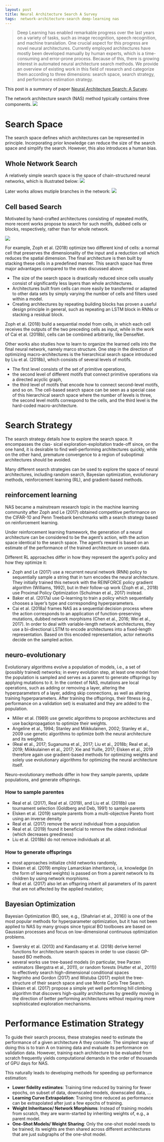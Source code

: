 ```yaml
---
layout: post
title: Neural Architecture Search A Survey
tags:  network-architecture-search deep-learning nas
---
```


> Deep Learning has enabled remarkable progress over the last years on a variety of tasks, such as image recognition, speech recognition, and machine translation. One crucial aspect for this progress are novel neural architectures. Currently employed architectures have mostly been developed manually by human experts, which is a time-consuming and error-prone process. Because of this, there is growing interest in automated neural architecture search methods. We provide an overview of existing work in this field of research and categorize them according to three dimensions: search space, search strategy, and performance estimation strategy.

This post is a summary of paper [Neural Architecture Search: A Survey](https://arxiv.org/abs/1808.05377).


The network architecture search (NAS) method typically contains three components.
![](https://image.jiqizhixin.com/uploads/editor/d0933392-549c-4c12-8e7e-9a4f27f30513/1535695593381.png)

# Search Space

The search space defines which architectures can be represented in principle. Incorporating prior knowledge can reduce the size of the search space and simplify the search. However, this also introduces a human bias.

## Whole Network Search
A relatively simple search space is the space of chain-structured neural networks, which is illustrated below:
![](https://image.jiqizhixin.com/uploads/editor/a12ffa06-142f-4e3f-863a-81124770cfb6/1535695593429.png)

Later works allows mutiple branches in the network:
![](https://image.jiqizhixin.com/uploads/editor/81d2b765-0f50-4cbf-b91e-d31fa08d94ee/1535695593313.png)

## Cell based Search
Motivated by hand-crafted architectures consisting of repeated motifs, more recent works propose to search for such motifs, dubbed cells or blocks, respectively, rather than for whole network.

![](https://image.jiqizhixin.com/uploads/editor/98a45624-9041-4d07-9309-93dfe6c51358/1535695593590.png)

For example, Zoph et al. (2018) optimize two different kind of cells: a normal cell that preserves the dimensionality of the input and a reduction cell which reduces the spatial dimension. The final architecture is then built by stacking these cells in a predefined manner. This search space has three major advantages compared to the ones discussed above:
- The size of the search space is drastically reduced since cells usually consist of significantly less layers than whole architectures.
- Architectures built from cells can more easily be transferred or adapted to other data sets by simply varying the number of cells and filters used within a model.
- Creating architectures by repeating building blocks has proven a useful design principle in general, such as repeating an LSTM block in RNNs or stacking a residual block.

Zoph et al. (2018) build a sequential model from cells, in which each cell receives the outputs of the two preceding cells as input, while in the work of Cai et al. (2018b), cells can be combined arbitrarily, like DenseNet.

Other works also studies how to learn to organize the learned cells into the final neural network, namely marco structure. One step in the direction of optimizing macro-architectures is the hierarchical search space introduced by Liu et al. (2018b), which consists of several levels of motifs. 
- The first level consists of the set of primitive operations, 
- the second level of different motifs that connect primitive operations via a directed acyclic graph, 
- the third level of motifs that encode how to connect second-level motifs, and so on. 
The cell-based search space can be seen as a special case of this hierarchical search space where the number of levels is three, the second level motifs correspond to the cells, and the third level is the hard-coded macro-architecture.

# Search Strategy

The search strategy details how to explore the search space. It encompasses the clas- sical exploration-exploitation trade-off since, on the one hand, it is desirable to find well-performing architectures quickly, while on the other hand, premature convergence to a region of suboptimal architectures should be avoided.

Many different search strategies can be used to explore the space of neural architectures, including random search, Bayesian optimization, evolutionary methods, reinforcement learning (RL), and gradient-based methods.

## reinforcement learning

NAS became a mainstream research topic in the machine learning community after Zoph and Le (2017) obtained competitive performance on the CIFAR-10 and Penn Treebank benchmarks with a search strategy based on reinforcement learning.

Under reinforcement learning framework, the generation of a neural architecture can be considered to be the agent’s action, with the action space identical to the search space. The agent’s reward is based on an estimate of the performance of the trained architecture on unseen data.

Different RL approaches differ in how they represent the agent’s policy and how they optimize it:
- Zoph and Le (2017) use a recurrent neural network (RNN) policy to sequentially sample a string that in turn encodes the neural architecture. They initially trained this network with the REINFORCE policy gradient algorithm (Williams, 1992), but in their follow-up work (Zoph et al., 2018) use Proximal Policy Optimization (Schulman et al., 2017) instead.
- Baker et al. (2017a) use Q-learning to train a policy which sequentially chooses a layer’s type and corresponding hyperparameters.
-  Cai et al. (2018a) frames NAS as a sequential decision process where the action corresponds to an application of function-preserving mutations, dubbed network morphisms (Chen et al., 2016; Wei et al., 2017). In order to deal with variable-length network architectures, they use a bi-directional LSTM to encode architectures into a fixed-length representation. Based on this encoded representation, actor networks decide on the sampled action.

## neuro-evolutionary

Evolutionary algorithms evolve a population of models, i.e., a set of (possibly trained) networks; in every evolution step, at least one model from the population is sampled and serves as a parent to generate offsprings by applying mutations to it. In the context of NAS, mutations are local operations, such as adding or removing a layer, altering the hyperparameters of a layer, adding skip connections, as well as altering training hyperparameters. After training the offsprings, their fitness (e.g., performance on a validation set) is evaluated and they are added to the population.

- Miller et al. (1989) use genetic algorithms to propose architectures and use backpropagation to optimize their weights.
- Angeline et al., 1994; Stanley and Miikkulainen, 2002; Stanley et al., 2009 use genetic algorithms to optimize both the neural architecture and its weights.
- (Real et al., 2017; Suganuma et al., 2017; Liu et al., 2018b; Real et al., 2019; Miikkulainen et al., 2017; Xie and Yuille, 2017; Elsken et al., 2019 therefore again use gradient-based methods for optimizing weights and solely use evolutionary algorithms for optimizing the neural architecture itself.

Neuro-evolutionary methods differ in how they sample parents, update populations, and generate offsprings.

### How to sample parentes
- Real et al. (2017), Real et al. (2019), and Liu et al. (2018b) use tournament selection (Goldberg and Deb, 1991) to sample parents
- Elsken et al. (2019) sample parents from a multi-objective Pareto front using an inverse density
- Real et al. (2017) remove the worst individual from a population
- Real et al. (2019) found it beneficial to remove the oldest individual (which decreases greediness)
- Liu et al. (2018b) do not remove individuals at all.

### How to generate offsprings
- most approaches initialize child networks randomly, 
- Elsken et al. (2019) employ Lamarckian inheritance, i.e, knowledge (in the form of learned weights) is passed on from a parent network to its children by using network morphisms.
- Real et al. (2017) also let an offspring inherit all parameters of its parent that are not affected by the applied mutation;

## Bayesian Optimization

Bayesian Optimization (BO, see, e.g., (Shahriari et al., 2016)) is one of the most popular methods for hyperparameter optimization, but it has not been applied to NAS by many groups since typical BO toolboxes are based on Gaussian processes and focus on low-dimensional continuous optimization problems.

- Swersky et al. (2013) and Kandasamy et al. (2018) derive kernel functions for architecture search spaces in order to use classic GP-based BO methods.
- several works use tree-based models (in particular, tree Parzen estimators (Bergstra et al., 2011), or random forests (Hutter et al., 2011)) to effectively search high-dimensional conditional spaces
- Negrinho and Gordon (2017) and Wistuba (2017) exploit the tree-structure of their search space and use Monte Carlo Tree Search. 
- Elsken et al. (2017) propose a simple yet well performing hill climbing algorithm that discovers high-quality architectures by greedily moving in the direction of better performing architectures without requiring more sophisticated exploration  mechanisms.

# Performance Estimation Strategy

To guide their search process, these strategies need to estimate the performance of a given architecture A they consider. The simplest way of doing this is to train A on training data and evaluate its performance on validation data. However, training each architecture to be evaluated from scratch frequently yields computational demands in the order of thousands of GPU days for NAS.

This naturally leads to developing methods for speeding up performance estimation:
- **Lower fidelity estimates**: Training time reduced by training for fewer epochs, on subset of data, downscaled models, downscaled data, ...
- **Learning Curve Extrapolation**: Training time reduced as performance can be extrapolated after just a few epochs of training.
- **Weight Inheritance/ Network Morphisms**: Instead of training models from scratch, they are warm-started by inheriting weights of, e.g., a parent model.
- **One-Shot Models/ Weight Sharing**: Only the one-shot model needs to be trained; its weights are then shared across different architectures that are just subgraphs of the one-shot model.
